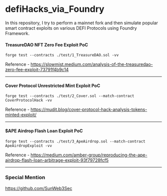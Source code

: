 # defiHacks_via_Foundry
In this repository, I try to perform a mainnet fork and then simulate popular smart contract exploits on various DEFI Protocols using Foundry Framework.

#### TreasureDAO NFT Zero Fee Exploit PoC

`forge test --contracts ./test/1_TreasureDAO.sol -vv`

Reference - https://slowmist.medium.com/analysis-of-the-treasuredao-zero-fee-exploit-73791f4b9c14

------------------------------------------------------------------------------------------------------------------------------------------------------
#### Cover Protocol Unrestricted Mint Exploit PoC

`forge test --contracts ./test/2_Cover.sol --match-contract CoverProtocolHack -vv`

Reference - https://mudit.blog/cover-protocol-hack-analysis-tokens-minted-exploit/

------------------------------------------------------------------------------------------------------------------------------------------------------
#### $APE Airdrop Flash Loan Exploit PoC

`forge test --contracts ./test/3_ApeAirdrop.sol --match-contract ApeAirdropExploit -vv`

Reference - https://medium.com/amber-group/reproducing-the-ape-airdrop-flash-loan-arbitrage-exploit-93f79728fcf5

------------------------------------------------------------------------------------------------------------------------------------------------------

### Special Mention
https://github.com/SunWeb3Sec
